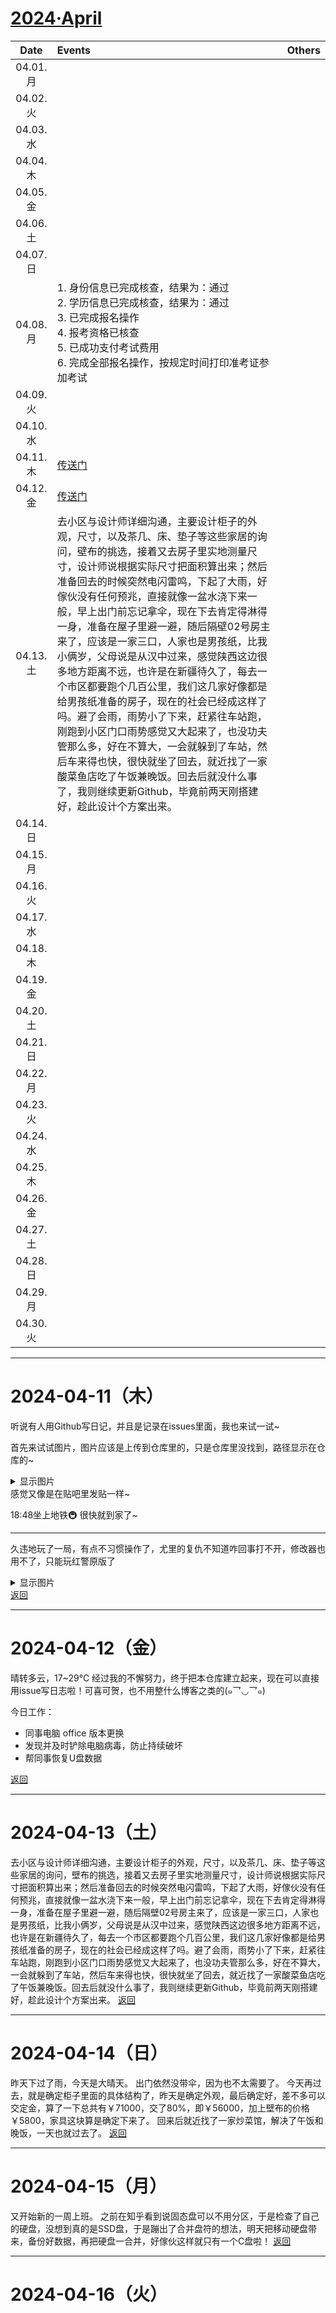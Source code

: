 # [2024·April](https://github.com/bingdu748/c_d-project/issues/4)

Date | Events | Others
:-: | :- | :-
04.01.月 | |
04.02.火 | |
04.03.水 | |
04.04.木 | |
04.05.金 | |
04.06.土 | |
04.07.日 | |
04.08.月 | 1. 身份信息已完成核查，结果为：通过</br>2. 学历信息已完成核查，结果为：通过</br>3. 已完成报名操作</br>4. 报考资格已核查</br>5. 已成功支付考试费用</br>6. 完成全部报名操作，按规定时间打印准考证参加考试 |
04.09.火 | |
04.10.水 | |
04.11.木 | [传送门](https://github.com/bingdu748/c_d-project/issues/4#issuecomment-2051748249) |
04.12.金 | [传送门](https://github.com/bingdu748/c_d-project/issues/4#issuecomment-2052062956)  |
04.13.土 | 去小区与设计师详细沟通，主要设计柜子的外观，尺寸，以及茶几、床、垫子等这些家居的询问，壁布的挑选，接着又去房子里实地测量尺寸，设计师说根据实际尺寸把面积算出来；然后准备回去的时候突然电闪雷鸣，下起了大雨，好傢伙没有任何预兆，直接就像一盆水浇下来一般，早上出门前忘记拿伞，现在下去肯定得淋得一身，准备在屋子里避一避，随后隔壁02号房主来了，应该是一家三口，人家也是男孩纸，比我小俩岁，父母说是从汉中过来，感觉陕西这边很多地方距离不远，也许是在新疆待久了，每去一个市区都要跑个几百公里，我们这几家好像都是给男孩纸准备的房子，现在的社会已经成这样了吗。避了会雨，雨势小了下来，赶紧往车站跑，刚跑到小区门口雨势感觉又大起来了，也没功夫管那么多，好在不算大，一会就躲到了车站，然后车来得也快，很快就坐了回去，就近找了一家酸菜鱼店吃了午饭兼晚饭。回去后就没什么事了，我则继续更新Github，毕竟前两天刚搭建好，趁此设计个方案出来。 |
04.14.日 | |
04.15.月 | |
04.16.火 | |
04.17.水 | |
04.18.木 | |
04.19.金 | |
04.20.土 | |
04.21.日 | |
04.22.月 | |
04.23.火 | |
04.24.水 | |
04.25.木 | |
04.26.金 | |
04.27.土 | |
04.28.日 | |
04.29.月 | |
04.30.火 | |

---

# 2024-04-11（木）
听说有人用Github写日记，并且是记录在issues里面，我也来试一试~

首先来试试图片，图片应该是上传到仓库里的，只是仓库里没找到，路径显示在仓库的~
<details><summary>显示图片</summary>

p1 | p2 | p3 | p4 | p5
:-: | :-: | :-: | :-: | :-:
![image](https://github.com/bingdu748/calculations-project/assets/50004335/18ac1b74-ce4c-4519-b8d2-11982d70bc35)|![image](https://github.com/bingdu748/calculations-project/assets/50004335/9a1f899a-8227-4f56-a0c8-f2de0e054186)|![image](https://github.com/bingdu748/calculations-project/assets/50004335/b08695b6-a63d-4ae7-bd51-8a418bb15d36)|![image](https://github.com/bingdu748/calculations-project/assets/50004335/65b5d5fe-8ebe-441b-a38e-08b1973a0b90)|![image](https://github.com/bingdu748/calculations-project/assets/50004335/b4373f32-0e36-4307-a592-765c433d5a56)
</details>
感觉又像是在贴吧里发贴一样~

18:48坐上地铁🚇 
很快就到家了~

---

久违地玩了一局，有点不习惯操作了，尤里的复仇不知道咋回事打不开，修改器也用不了，只能玩红警原版了<details><summary>显示图片</summary>

![20240410235932](https://github.com/bingdu748/calculations-project/assets/50004335/d8a3174a-352d-43b8-8749-5cc71d03fa0e)</details>
[返回](https://github.com/bingdu748/c_d-project/issues/4#issue-2239514263)

---

# 2024-04-12（金）
晴转多云，17~29℃
经过我的不懈努力，终于把本仓库建立起来，现在可以直接用issue写日志啦！可喜可贺，也不用整什么博客之类的(๑乛◡乛๑)

今日工作：
- 同事电脑 office 版本更换
- 发现并及时铲除电脑病毒，防止持续破坏
- 帮同事恢复U盘数据

[返回](https://github.com/bingdu748/c_d-project/issues/4#issue-2239514263)

---

# 2024-04-13（土）
去小区与设计师详细沟通，主要设计柜子的外观，尺寸，以及茶几、床、垫子等这些家居的询问，壁布的挑选，接着又去房子里实地测量尺寸，设计师说根据实际尺寸把面积算出来；然后准备回去的时候突然电闪雷鸣，下起了大雨，好傢伙没有任何预兆，直接就像一盆水浇下来一般，早上出门前忘记拿伞，现在下去肯定得淋得一身，准备在屋子里避一避，随后隔壁02号房主来了，应该是一家三口，人家也是男孩纸，比我小俩岁，父母说是从汉中过来，感觉陕西这边很多地方距离不远，也许是在新疆待久了，每去一个市区都要跑个几百公里，我们这几家好像都是给男孩纸准备的房子，现在的社会已经成这样了吗。避了会雨，雨势小了下来，赶紧往车站跑，刚跑到小区门口雨势感觉又大起来了，也没功夫管那么多，好在不算大，一会就躲到了车站，然后车来得也快，很快就坐了回去，就近找了一家酸菜鱼店吃了午饭兼晚饭。回去后就没什么事了，我则继续更新Github，毕竟前两天刚搭建好，趁此设计个方案出来。
[返回](https://github.com/bingdu748/c_d-project/issues/4#issue-2239514263)

---

# 2024-04-14（日）
昨天下过了雨，今天是大晴天。
出门依然没带伞，因为也不太需要了。
今天再过去，就是确定柜子里面的具体结构了，昨天是确定外观，最后确定好，差不多可以交定金，算了一下总共有￥71000，交了80%，即￥56000，加上壁布的价格￥5800，家具这块算是确定下来了。
回来后就近找了一家炒菜馆，解决了午饭和晚饭，一天也就过去了。
[返回](https://github.com/bingdu748/c_d-project/issues/4#issue-2239514263)

---

# 2024-04-15（月）
又开始新的一周上班。
之前在知乎看到说固态盘可以不用分区，于是检查了自己的硬盘，没想到真的是SSD盘，于是蹦出了合并盘符的想法，明天把移动硬盘带来，备份好数据，再把硬盘一合并，好傢伙这样就只有一个C盘啦！
[返回](https://github.com/bingdu748/c_d-project/issues/4#issue-2239514263)

---

# 2024-04-16（火）